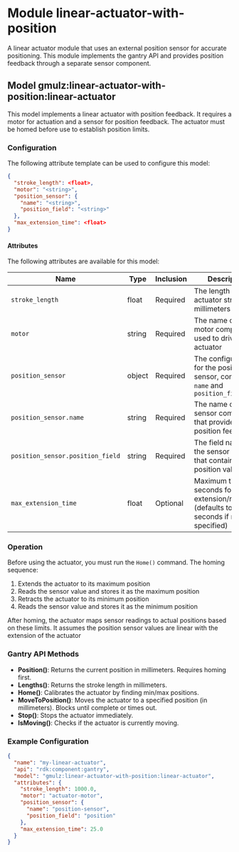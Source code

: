 # Module linear-actuator-with-position

A linear actuator module that uses an external position sensor for accurate positioning. This module implements the gantry API and provides position feedback through a separate sensor component.

## Model gmulz:linear-actuator-with-position:linear-actuator

This model implements a linear actuator with position feedback. It requires a motor for actuation and a sensor for position feedback. The actuator must be homed before use to establish position limits.

### Configuration

The following attribute template can be used to configure this model:

```json
{
  "stroke_length": <float>,
  "motor": "<string>",
  "position_sensor": {
    "name": "<string>",
    "position_field": "<string>"
  },
  "max_extension_time": <float>
}
```

#### Attributes

The following attributes are available for this model:

| Name                             | Type   | Inclusion | Description                                                                                     |
| -------------------------------- | ------ | --------- | ----------------------------------------------------------------------------------------------- |
| `stroke_length`                  | float  | Required  | The length of the actuator stroke in millimeters                                                |
| `motor`                          | string | Required  | The name of the motor component used to drive the actuator                                      |
| `position_sensor`                | object | Required  | The configuration for the position sensor, containing `name` and `position_field`               |
| `position_sensor.name`           | string | Required  | The name of the sensor component that provides position feedback                                |
| `position_sensor.position_field` | string | Required  | The field name in the sensor readings that contains the position value                          |
| `max_extension_time`             | float  | Optional  | Maximum time in seconds for full extension/retraction (defaults to 30 seconds if not specified) |

### Operation

Before using the actuator, you must run the `Home()` command. The homing sequence:

1. Extends the actuator to its maximum position
2. Reads the sensor value and stores it as the maximum position
3. Retracts the actuator to its minimum position
4. Reads the sensor value and stores it as the minimum position

After homing, the actuator maps sensor readings to actual positions based on these limits. It assumes the position sensor values are linear with the extension of the actuator

### Gantry API Methods

- **Position()**: Returns the current position in millimeters. Requires homing first.
- **Lengths()**: Returns the stroke length in millimeters.
- **Home()**: Calibrates the actuator by finding min/max positions.
- **MoveToPosition()**: Moves the actuator to a specified position (in millimeters). Blocks until complete or times out.
- **Stop()**: Stops the actuator immediately.
- **IsMoving()**: Checks if the actuator is currently moving.

### Example Configuration

```json
{
  "name": "my-linear-actuator",
  "api": "rdk:component:gantry",
  "model": "gmulz:linear-actuator-with-position:linear-actuator",
  "attributes": {
    "stroke_length": 1000.0,
    "motor": "actuator-motor",
    "position_sensor": {
      "name": "position-sensor",
      "position_field": "position"
    },
    "max_extension_time": 25.0
  }
}
```

